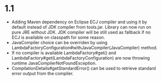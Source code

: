 # 1.1
* Adding Maven dependency on Eclipse ECJ compiler and using it by default instead of JDK compiler from tools.jar. Library can now run on pure JRE without JDK. JDK compiler will be still used as fallback if no ECJ is available on classpath for some reason. 
* JavaCompiler choice can be overriden by using LambdaFactoryConfiguration#withJavaCompiler(JavaCompiler) method. 
* If no compiler is available LambdaFactory#get() and LambdaFactory#get(LambdaFactoryConfiguration) are now throwing runtime JavaCompilerNotFoundException. 
* CompilationDetails#getStandardError() can be used to retrieve standard error output from the compiler. 